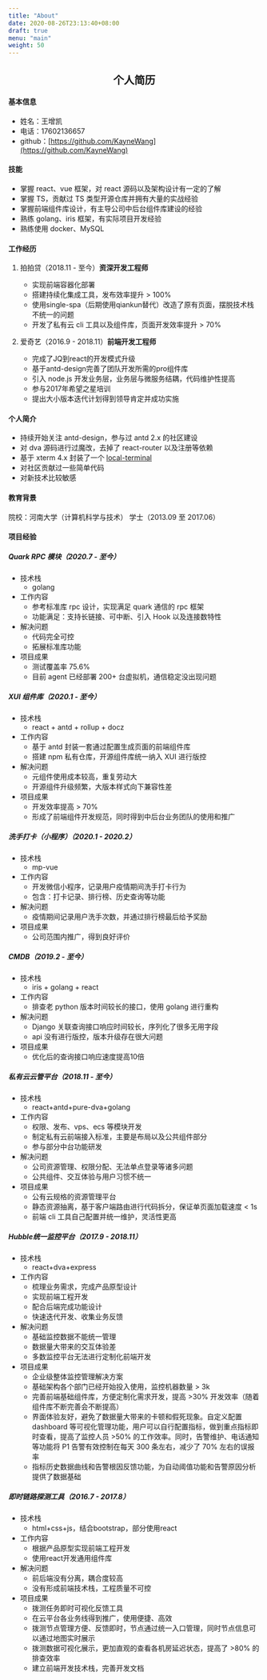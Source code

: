 ```yaml
---
title: "About"
date: 2020-08-26T23:13:40+08:00
draft: true
menu: "main"
weight: 50
---
```


## <center>个人简历</center>

#### 基本信息

- 姓名：王增凯
- 电话：17602136657
- github：[https://github.com/KayneWang](https://github.com/KayneWang)

#### 技能

- 掌握 react、vue 框架，对 react 源码以及架构设计有一定的了解
- 掌握 TS，贡献过 TS 类型开源仓库并拥有大量的实战经验
- 掌握前端组件库设计，有主导公司中后台组件库建设的经验
- 熟练 golang、iris 框架，有实际项目开发经验
- 熟练使用 docker、MySQL

#### 工作经历

1. 拍拍贷（2018.11 - 至今）<b>资深开发工程师</b>
	* 实现前端容器化部署
	* 搭建持续化集成工具，发布效率提升 > 100%
	* 使用single-spa（后期使用qiankun替代）改造了原有页面，摆脱技术栈不统一的问题
	* 开发了私有云 cli 工具以及组件库，页面开发效率提升 > 70%

2. 爱奇艺（2016.9 - 2018.11）<b>前端开发工程师</b>
	* 完成了JQ到react的开发模式升级
	* 基于antd-design完善了团队开发所需的pro组件库
	* 引入 node.js 开发业务层，业务层与微服务结耦，代码维护性提高
	* 参与2017年希望之星培训
	* 提出大小版本迭代计划得到领导肯定并成功实施

#### 个人简介

* 持续开始关注 antd-design，参与过 antd 2.x 的社区建设
* 对 dva 源码进行过魔改，去掉了 react-router 以及注册等依赖
* 基于 xterm 4.x 封装了一个 [local-terminal](https://github.com/KayneWang/local-terminal)
* 对社区贡献过一些简单代码
* 对新技术比较敏感

#### 教育背景

院校：河南大学（计算机科学与技术）  学士（2013.09 至 2017.06）

#### 项目经验

##### Quark RPC 模块（2020.7 - 至今）

* 技术栈
	* golang
* 工作内容
	* 参考标准库 rpc 设计，实现满足 quark 通信的 rpc 框架
	* 功能满足：支持长链接、可中断、引入 Hook 以及连接数特性
* 解决问题
	* 代码完全可控
	* 拓展标准库功能
* 项目成果
	* 测试覆盖率 75.6%
	* 目前 agent 已经部署 200+ 台虚拟机，通信稳定没出现问题 

##### XUI 组件库（2020.1 - 至今）

* 技术栈
	* react + antd + rollup + docz
* 工作内容
	* 基于 antd 封装一套通过配置生成页面的前端组件库
	* 搭建 npm 私有仓库，开源组件库统一纳入 XUI 进行版控
* 解决问题
	* 元组件使用成本较高，重复劳动大
	* 开源组件升级频繁，大版本样式向下兼容性差
* 项目成果
	* 开发效率提高 > 70%
	* 形成了前端组件开发规范，同时得到中后台业务团队的使用和推广

##### 洗手打卡（小程序）（2020.1 - 2020.2）

- 技术栈
	- mp-vue
- 工作内容
	- 开发微信小程序，记录用户疫情期间洗手打卡行为
	- 包含：打卡记录、排行榜、历史查询等功能
- 解决问题
	- 疫情期间记录用户洗手次数，并通过排行榜最后给予奖励
- 项目成果
	- 公司范围内推广，得到良好评价

##### CMDB（2019.2 - 至今）

- 技术栈
	- iris + golang + react
- 工作内容
	- 排查老 python 版本时间较长的接口，使用 golang 进行重构
- 解决问题
	- Django 关联查询接口响应时间较长，序列化了很多无用字段
	- api 没有进行版控，版本升级存在很大问题
- 项目成果
	- 优化后的查询接口响应速度提高10倍

##### 私有云云管平台（2018.11 - 至今）

- 技术栈
	- react+antd+pure-dva+golang
- 工作内容
	- 权限、发布、vps、ecs 等模块开发
	- 制定私有云前端接入标准，主要是布局以及公共组件部分
	- 参与部分中台功能研发
- 解决问题
	- 公司资源管理、权限分配、无法单点登录等诸多问题
	- 公共组件、交互体验与用户习惯不统一
- 项目成果
	- 公有云规格的资源管理平台
	- 静态资源抽离，基于客户端路由进行代码拆分，保证单页面加载速度 < 1s
	- 前端 cli 工具自己配置并统一维护，灵活性更高

##### Hubble统一监控平台（2017.9 - 2018.11）

- 技术栈
	- react+dva+express
- 工作内容
	- 梳理业务需求，完成产品原型设计
	- 实现前端工程开发
	- 配合后端完成功能设计
	- 快速迭代开发、收集业务反馈
- 解决问题
	- 基础监控数据不能统一管理
	- 数据量大带来的交互体验差
	- 多数监控平台无法进行定制化前端开发
- 项目成果
	- 企业级整体监控管理解决方案
	- 基础架构各个部门已经开始投入使用，监控机器数量 > 3k
	- 完善前端基础组件库，方便定制化需求开发，提高 >30% 开发效率（随着组件库不断完善会不断提高）
	- 界面体验友好，避免了数据量大带来的卡顿和假死现象。自定义配置 dashboard 等可视化管理功能，用户可以自行配置指标，做到重点指标即时查看，提高了监控人员 >50% 的工作效率。同时，告警维护、电话通知等功能将 P1 告警有效控制在每天 300 条左右，减少了 70% 左右的误报率
	- 指标历史数据曲线和告警根因反馈功能，为自动阈值功能和告警原因分析提供了数据基础

##### 即时链路探测工具（2016.7 - 2017.8）

- 技术栈
	- html+css+js，结合bootstrap，部分使用react
- 工作内容
	- 根据产品原型实现前端工程开发
	- 使用react开发通用组件库
- 解决问题
	- 前后端没有分离，耦合度较高
	- 没有形成前端技术栈，工程质量不可控
- 项目成果
	- 拨测任务即时可视化反馈工具
	- 在云平台各业务线得到推广，使用便捷、高效
	- 拨测节点管理方便、反馈即时，节点通过统一入口管理，同时节点信息可以通过地图实时展示
	- 拨测数据可视化展示，更加直观的查看各机房延迟状态，提高了 >80% 的排查效率
	- 建立前端开发技术栈，完善开发文档
